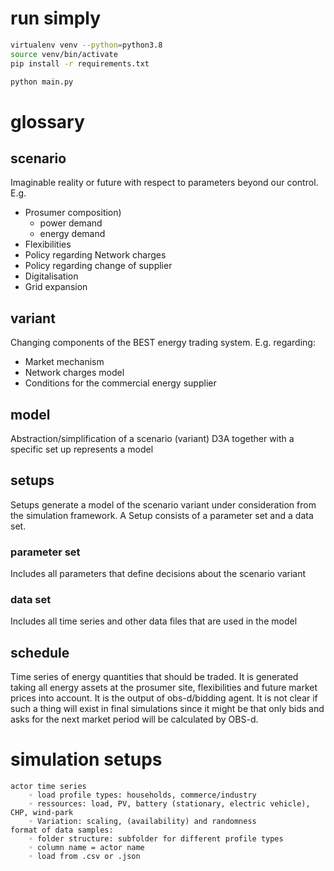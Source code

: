 run simply
==========

```sh
virtualenv venv --python=python3.8
source venv/bin/activate
pip install -r requirements.txt

python main.py
```

glossary
========
## scenario
Imaginable reality or future with respect to parameters beyond our control. E.g.
- Prosumer composition)
  - power demand
  - energy demand
- Flexibilities
- Policy regarding Network charges
- Policy regarding change of supplier 
- Digitalisation
- Grid expansion

## variant
Changing components of the BEST energy trading system. E.g. regarding: 
 - Market mechanism
 - Network charges model 
 - Conditions for the commercial energy supplier

## model
Abstraction/simplification of a scenario (variant)
D3A together with a specific set up represents a model
   
## setups 
Setups generate a model of the scenario variant under consideration from the simulation framework.
A Setup consists of a parameter set and a data set.
### parameter set
Includes all parameters that define decisions about the scenario variant
### data set
Includes all time series and other data files that are used in the model

## schedule
Time series of energy quantities that should be traded.
It is generated taking all energy assets at the prosumer site, flexibilities and future market prices into account.
It is the output of obs-d/bidding agent.
It is not clear if such a thing will exist in final simulations since it might be that only bids and asks for the next market period will be 
calculated by OBS-d.

simulation setups
==================
    actor time series
        ◦ load profile types: households, commerce/industry
        ◦ ressources: load, PV, battery (stationary, electric vehicle), CHP, wind-park
        ◦ Variation: scaling, (availability) and randomness 
    format of data samples:
        ◦ folder structure: subfolder for different profile types
        ◦ column name = actor name
        ◦ load from .csv or .json

